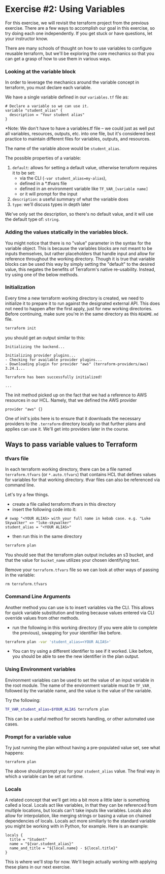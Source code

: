 # Exercise #2: Using Variables

For this exercise, we will revisit the terraform project from the previous exercise. There are a few ways
to accomplish our goal in this exercise, so try doing each one independently. If you get stuck or have
questions, let your instructor know.

There are many schools of thought on how to use variables to configure reusable terraform,
but we'll be exploring the core mechanics so that you can get a grasp of how to use them in various ways.

### Looking at the variable block

In order to leverage the mechanics around the variable concept in terraform, you must declare each variable.

We have a single variable defined in our `variables.tf` file as:

```hcl
# Declare a variable so we can use it.
variable "student_alias" {
  description = "Your student alias"
}
```

*Note: We don't have to have a variables.tf file – we could just as well put all variables, resources,
outputs, etc. into one file, but it's considered best practice to maintain different files for variables,
outputs, and resources.

The name of the variable above would be `student_alias`.

The possible properties of a variable:

1. `default`: allows for setting a default value, otherwise terraform requires it to be set:
    * via the CLI (`-var student_alias=my-alias`),
    * defined in a *.tfvars file
    * defined in an environment variable like `TF_VAR_[variable name]`
    * or it will prompt for the input
2. `description`: a useful summary of what the variable does
3. `type`: we'll discuss types in depth later

We've only set the description, so there's no default value, and it will use the default type of: `string`.

### Adding the values statically in the variables block.

You might notice that there is no "value" parameter in the syntax for the variable object.
This is because the variables blocks are not meant to be inputs themselves, but rather placeholders
that handle input and allow for reference throughout the working directory.  Though it is true that
variable blocks can be used this way by simply setting the "default" to the desired value, this
negates the benefits of Terraform's native re-usability.  Instead, try using one of the below methods.


### Initialization

Every time a new terraform working directory is created, we need to initialize it to prepare it to run against
the designated external API.  This does not need to happen after the first apply, just for new working directories.
Before continuing, make sure you're in the same directory as this `README.md` file.

```bash
terraform init
```

you should get an output similar to this:

```
Initializing the backend...

Initializing provider plugins...
- Checking for available provider plugins...
- Downloading plugin for provider "aws" (terraform-providers/aws) 3.24.1...

Terraform has been successfully initialized!

...
```

The init method picked up on the fact that we had a reference to AWS resources in our HCL. Namely, that we defined
the AWS provider

```hcl
provider "aws" {}
```

One of init's jobs here is to ensure that it downloads the necessary providers to the `.terraform` directory
locally so that further plans and applies can use it. We'll get into providers later in the course.

## Ways to pass variable values to Terraform

### tfvars file

In each terraform working directory, there can be a file named `terraform.tfvars` (or `*.auto.tfvars`) that contains
HCL that defines values for variables for that working directory.  tfvar files can also be referenced via command line.

Let's try a few things.

* create a file called terraform.tfvars in this directory
* insert the following code into it:
```hcl
# swap "<YOUR ALIAS> with your full name in kebab case. e.g. "Luke Skywalker" => "luke-skywalker"
student_alias = "<YOUR ALIAS>"
```
* then run this in the same directory
```bash
terraform plan
```

You should see that the terraform plan output includes an s3 bucket, and that the value for `bucket_name`
utilizes your chosen identifying text.

Remove your `terraform.tfvars` file so we can look at other ways of passing in the variable:

```
rm terraform.tfvars
```

### Command Line Arguments

Another method you can use is to insert variables via the CLI.  This allows for quick variable substitution and
testing because values entered via CLI override values from other methods.

* run the following in this working directory (if you were able to complete the previous), swapping for your
identifier like before.

```bash
terraform plan -var 'student_alias=<YOUR ALIAS>'
```

* You can try using a different identifier to see if it worked. Like before, you should be able to see the
new identifier in the plan output.

### Using Environment variables

Environment variables can be used to set the value of an input variable in the root module. The name of the
environment variable must be `TF_VAR_` followed by the variable name, and the value is the value of the variable.

Try the following:

```bash
TF_VAR_student_alias=$YOUR_ALIAS terraform plan
```

This can be a useful method for secrets handling, or other automated use cases.

### Prompt for a variable value

Try just running the plan without having a pre-populated value set, see what happens:

```
terraform plan
```

The above should prompt you for your `student_alias` value. The final way in which a variable can be set at runtime.

### Locals

A related concept that we'll get into a bit more a little later is something called a local. Locals act like variables,
in that they can be referenced from multiple locations, but locals can't take inputs like variables. Locals also allow for
interpolation, like merging strings or basing a value on chained dependencies of locals. Locals act more similiarly to
the standard variable you might be working with in Python, for example.  Here is an example:

```hcl
locals {
  title = "Student"
  name = "${var.student_alias}"
  name_and_title = "${local.name} - ${local.title}"
}
```

This is where we'll stop for now. We'll begin actually working with applying these plans in our next exercise.

